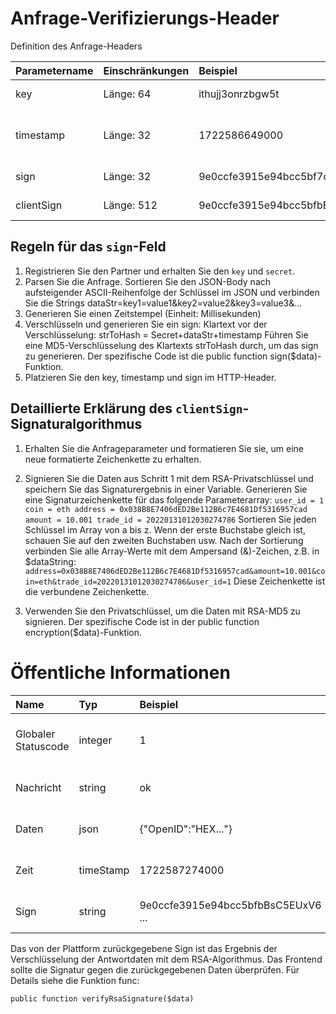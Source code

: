 # Anfrage-Verifizierungs-Header

Definition des Anfrage-Headers

| Parametername | Einschränkungen | Beispiel                           | Beschreibung                                                |
| :------------ | :-------------- | :--------------------------------- | :---------------------------------------------------------- |
| key           | Länge: 64       | ithujj3onrzbgw5t                   | Partner-Schlüssel                                           |
| timestamp     | Länge: 32       | 1722586649000                      | Zeitstempel der Anfrageinitiierung (Einheit: Millisekunden) |
| sign          | Länge: 32       | 9e0ccfe3915e94bcc5bf7dd51ad4e8d9   | Partner-Secret-Signatur                                     |
| clientSign    | Länge: 512      | 9e0ccfe3915e94bcc5bfbBsC5EUxV6 ... | Partner-RSA-Signatur                                        |

## Regeln für das `sign`-Feld

1. Registrieren Sie den Partner und erhalten Sie den `key` und `secret`.
2. Parsen Sie die Anfrage. Sortieren Sie den JSON-Body nach aufsteigender ASCII-Reihenfolge der Schlüssel im JSON und verbinden Sie die Strings dataStr=key1=value1&key2=value2&key3=value3&...
3. Generieren Sie einen Zeitstempel (Einheit: Millisekunden)
4. Verschlüsseln und generieren Sie ein sign: Klartext vor der Verschlüsselung: strToHash = Secret+dataStr+timestamp Führen Sie eine MD5-Verschlüsselung des Klartexts strToHash durch, um das sign zu generieren.
Der spezifische Code ist die public function sign($data)-Funktion.
5. Platzieren Sie den key, timestamp und sign im HTTP-Header.

## Detaillierte Erklärung des `clientSign`-Signaturalgorithmus

1. Erhalten Sie die Anfrageparameter und formatieren Sie sie, um eine neue formatierte Zeichenkette zu erhalten.

2. Signieren Sie die Daten aus Schritt 1 mit dem RSA-Privatschlüssel und speichern Sie das Signaturergebnis in einer Variable.
Generieren Sie eine Signaturzeichenkette für das folgende Parameterarray: `user_id = 1 coin = eth address = 0x038B8E7406dED2Be112B6c7E4681Df5316957cad amount = 10.001 trade_id = 20220131012030274786`
Sortieren Sie jeden Schlüssel im Array von a bis z. Wenn der erste Buchstabe gleich ist, schauen Sie auf den zweiten Buchstaben usw. Nach der Sortierung verbinden Sie alle Array-Werte mit dem Ampersand (&)-Zeichen, z.B. in $dataString:
`address=0x038B8E7406dED2Be112B6c7E4681Df5316957cad&amount=10.001&coin=eth&trade_id=20220131012030274786&user_id=1`
Diese Zeichenkette ist die verbundene Zeichenkette.

3. Verwenden Sie den Privatschlüssel, um die Daten mit RSA-MD5 zu signieren. Der spezifische Code ist in der public function encryption($data)-Funktion.

# Öffentliche Informationen

| Name                | Typ       | Beispiel                           | Beschreibung                                          |
| :------------------ | :-------- | :--------------------------------- | :---------------------------------------------------- |
| Globaler Statuscode | integer   | 1                                  | 1 bedeutet Erfolg. Details siehe Globaler Statuscode. |
| Nachricht           | string    | ok                                 | Gibt Textinformationen zurück.                        |
| Daten               | json      | {"OpenID":"HEX..."}                | Gibt spezifischen Dateninhalt zurück.                 |
| Zeit                | timeStamp | 1722587274000                      | UTC-Zeit (ohne Zeitzone, in Millisekunden).           |
| Sign                | string    | 9e0ccfe3915e94bcc5bfbBsC5EUxV6 ... | Die Plattform signiert alle Daten mit RSA.            |

Das von der Plattform zurückgegebene Sign ist das Ergebnis der Verschlüsselung der Antwortdaten mit dem RSA-Algorithmus. Das Frontend sollte die Signatur gegen die zurückgegebenen Daten überprüfen. Für Details siehe die Funktion func: 

`public function verifyRsaSignature($data)`